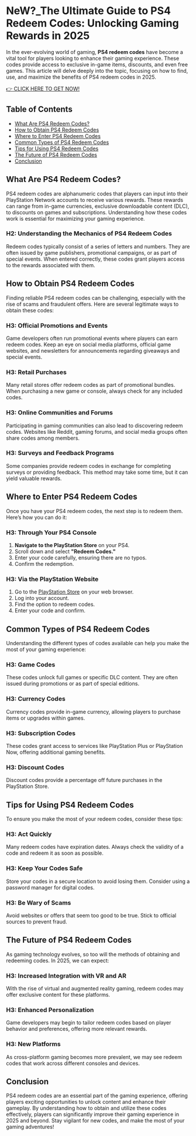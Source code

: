 # NeW?_The Ultimate Guide to PS4 Redeem Codes: Unlocking Gaming Rewards in 2025

In the ever-evolving world of gaming, **PS4 redeem codes** have become a vital tool for players looking to enhance their gaming experience. These codes provide access to exclusive in-game items, discounts, and even free games. This article will delve deeply into the topic, focusing on how to find, use, and maximize the benefits of PS4 redeem codes in 2025. 

[👉 CLICK HERE TO GET NOW!](https://tinyurl.com/ynxbz8dh)

## Table of Contents
- [What Are PS4 Redeem Codes?](#what-are-ps4-redeem-codes)
- [How to Obtain PS4 Redeem Codes](#how-to-obtain-ps4-redeem-codes)
- [Where to Enter PS4 Redeem Codes](#where-to-enter-ps4-redeem-codes)
- [Common Types of PS4 Redeem Codes](#common-types-of-ps4-redeem-codes)
- [Tips for Using PS4 Redeem Codes](#tips-for-using-ps4-redeem-codes)
- [The Future of PS4 Redeem Codes](#the-future-of-ps4-redeem-codes)
- [Conclusion](#conclusion)

## What Are PS4 Redeem Codes?

PS4 redeem codes are alphanumeric codes that players can input into their PlayStation Network accounts to receive various rewards. These rewards can range from in-game currencies, exclusive downloadable content (DLC), to discounts on games and subscriptions. Understanding how these codes work is essential for maximizing your gaming experience.

### H2: Understanding the Mechanics of PS4 Redeem Codes

Redeem codes typically consist of a series of letters and numbers. They are often issued by game publishers, promotional campaigns, or as part of special events. When entered correctly, these codes grant players access to the rewards associated with them.

## How to Obtain PS4 Redeem Codes

Finding reliable PS4 redeem codes can be challenging, especially with the rise of scams and fraudulent offers. Here are several legitimate ways to obtain these codes:

### H3: Official Promotions and Events

Game developers often run promotional events where players can earn redeem codes. Keep an eye on social media platforms, official game websites, and newsletters for announcements regarding giveaways and special events.

### H3: Retail Purchases

Many retail stores offer redeem codes as part of promotional bundles. When purchasing a new game or console, always check for any included codes.

### H3: Online Communities and Forums

Participating in gaming communities can also lead to discovering redeem codes. Websites like Reddit, gaming forums, and social media groups often share codes among members.

### H3: Surveys and Feedback Programs

Some companies provide redeem codes in exchange for completing surveys or providing feedback. This method may take some time, but it can yield valuable rewards.

## Where to Enter PS4 Redeem Codes

Once you have your PS4 redeem codes, the next step is to redeem them. Here’s how you can do it:

### H3: Through Your PS4 Console

1. **Navigate to the PlayStation Store** on your PS4.
2. Scroll down and select **"Redeem Codes."**
3. Enter your code carefully, ensuring there are no typos.
4. Confirm the redemption.

### H3: Via the PlayStation Website

1. Go to the [PlayStation Store](https://store.playstation.com) on your web browser.
2. Log into your account.
3. Find the option to redeem codes.
4. Enter your code and confirm.

## Common Types of PS4 Redeem Codes

Understanding the different types of codes available can help you make the most of your gaming experience:

### H3: Game Codes

These codes unlock full games or specific DLC content. They are often issued during promotions or as part of special editions.

### H3: Currency Codes

Currency codes provide in-game currency, allowing players to purchase items or upgrades within games.

### H3: Subscription Codes

These codes grant access to services like PlayStation Plus or PlayStation Now, offering additional gaming benefits.

### H3: Discount Codes

Discount codes provide a percentage off future purchases in the PlayStation Store.

## Tips for Using PS4 Redeem Codes

To ensure you make the most of your redeem codes, consider these tips:

### H3: Act Quickly

Many redeem codes have expiration dates. Always check the validity of a code and redeem it as soon as possible.

### H3: Keep Your Codes Safe

Store your codes in a secure location to avoid losing them. Consider using a password manager for digital codes.

### H3: Be Wary of Scams

Avoid websites or offers that seem too good to be true. Stick to official sources to prevent fraud.

## The Future of PS4 Redeem Codes

As gaming technology evolves, so too will the methods of obtaining and redeeming codes. In 2025, we can expect:

### H3: Increased Integration with VR and AR

With the rise of virtual and augmented reality gaming, redeem codes may offer exclusive content for these platforms.

### H3: Enhanced Personalization

Game developers may begin to tailor redeem codes based on player behavior and preferences, offering more relevant rewards.

### H3: New Platforms

As cross-platform gaming becomes more prevalent, we may see redeem codes that work across different consoles and devices.

## Conclusion

PS4 redeem codes are an essential part of the gaming experience, offering players exciting opportunities to unlock content and enhance their gameplay. By understanding how to obtain and utilize these codes effectively, players can significantly improve their gaming experience in 2025 and beyond. Stay vigilant for new codes, and make the most of your gaming adventures!
